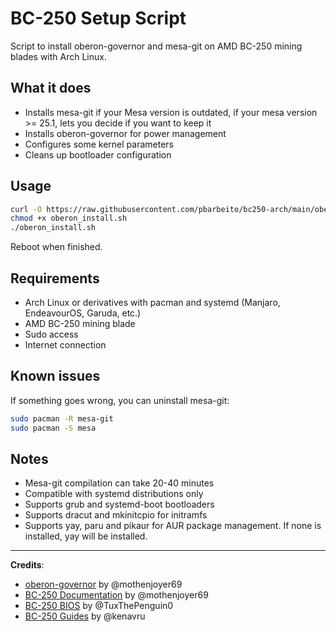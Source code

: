 # BC-250 Setup Script

Script to install oberon-governor and mesa-git on AMD BC-250 mining blades with Arch Linux.

## What it does

- Installs mesa-git if your Mesa version is outdated, if your mesa version >= 25.1, lets you decide if you want to keep it
- Installs oberon-governor for power management
- Configures some kernel parameters
- Cleans up bootloader configuration

## Usage

```bash
curl -O https://raw.githubusercontent.com/pbarbeito/bc250-arch/main/oberon_install.sh
chmod +x oberon_install.sh
./oberon_install.sh
```

Reboot when finished.

## Requirements

- Arch Linux or derivatives with pacman and systemd (Manjaro, EndeavourOS, Garuda, etc.)
- AMD BC-250 mining blade
- Sudo access
- Internet connection

## Known issues

If something goes wrong, you can uninstall mesa-git:
```bash
sudo pacman -R mesa-git
sudo pacman -S mesa
```

## Notes

- Mesa-git compilation can take 20-40 minutes
- Compatible with systemd distributions only
- Supports grub and systemd-boot bootloaders
- Supports dracut and mkinitcpio for initramfs
- Supports yay, paru and pikaur for AUR package management. If none is installed, yay will be installed.

---

**Credits**: 
- [oberon-governor](https://gitlab.com/mothenjoyer69/oberon-governor) by @mothenjoyer69
- [BC-250 Documentation](https://github.com/mothenjoyer69/bc250-documentation) by @mothenjoyer69
- [BC-250 BIOS](https://gitlab.com/TuxThePenguin0/bc250-bios/) by @TuxThePenguin0
- [BC-250 Guides](https://github.com/kenavru/BC-250) by @kenavru